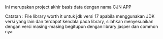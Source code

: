 Ini merupakan project akhir basis data dengan nama CJN APP

Catatan : File library worth it untuk jdk versi 17
apabila menggunakan JDK versi yang lain dan terdapat kendala pada library, silahkan menyesuaikan dengan versi masing-masing
begitupun dengan library jasper dan common nya
